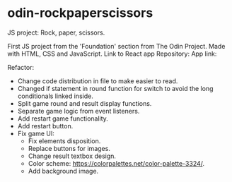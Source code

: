 # odin-rockpaperscissors
JS project: Rock, paper, scissors.

First JS project from the 'Foundation' section from The Odin Project. Made with HTML, CSS and JavaScript.
Link to React app Repository: 
App link:

Refactor:
- Change code distribution in file to make easier to read.
- Changed if statement in round function for switch to avoid the long conditionals linked inside.
- Split game round and result display functions.
- Separate game logic from event listeners.
- Add restart game functionality.
- Add restart button.
- Fix game UI:
  - Fix elements disposition. 
  - Replace buttons for images.
  - Change result textbox design.
  - Color scheme: https://colorpalettes.net/color-palette-3324/.
  - Add background image.
